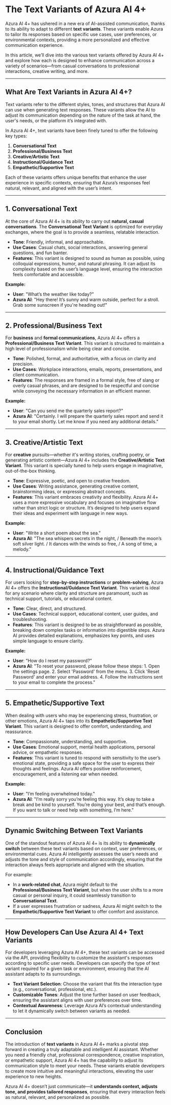 # The Text Variants of Azura AI 4+

Azura AI 4+ has ushered in a new era of AI-assisted communication, thanks to its ability to adapt to different **text variants**. These variants enable Azura to tailor its responses based on specific use cases, user preferences, or environmental contexts, providing a more personalized and effective communication experience.

In this article, we’ll dive into the various text variants offered by Azura AI 4+ and explore how each is designed to enhance communication across a variety of scenarios—from casual conversations to professional interactions, creative writing, and more.

***

## **What Are Text Variants in Azura AI 4+?**

Text variants refer to the different styles, tones, and structures that Azura AI can use when generating text responses. These variants allow the AI to adjust its communication depending on the nature of the task at hand, the user's needs, or the platform it’s integrated with.

In Azura AI 4+, text variants have been finely tuned to offer the following key types:

1. **Conversational Text**
2. **Professional/Business Text**
3. **Creative/Artistic Text**
4. **Instructional/Guidance Text**
5. **Empathetic/Supportive Text**

Each of these variants offers unique benefits that enhance the user experience in specific contexts, ensuring that Azura’s responses feel natural, relevant, and aligned with the user’s intent.

***

## **1. Conversational Text**

At the core of Azura AI 4+ is its ability to carry out **natural, casual conversations**. The **Conversational Text Variant** is optimized for everyday exchanges, where the goal is to provide a seamless, relatable interaction.

* **Tone**: Friendly, informal, and approachable.
* **Use Cases**: Casual chats, social interactions, answering general questions, and fun banter.
* **Features**: This variant is designed to sound as human as possible, using colloquial expressions, humor, and natural phrasing. It can adjust its complexity based on the user’s language level, ensuring the interaction feels comfortable and accessible.

**Example:**

* **User**: "What’s the weather like today?"
* **Azura AI**: "Hey there! It’s sunny and warm outside, perfect for a stroll. Grab some sunscreen if you're heading out!"

***

## **2. Professional/Business Text**

For **business** and **formal communications**, Azura AI 4+ offers a **Professional/Business Text Variant**. This variant is structured to maintain a high level of professionalism while being clear and concise.

* **Tone**: Polished, formal, and authoritative, with a focus on clarity and precision.
* **Use Cases**: Workplace interactions, emails, reports, presentations, and client communication.
* **Features**: The responses are framed in a formal style, free of slang or overly casual phrases, and are designed to be respectful and concise while conveying the necessary information in an efficient manner.

**Example:**

* **User**: "Can you send me the quarterly sales report?"
* **Azura AI**: "Certainly. I will prepare the quarterly sales report and send it to your email shortly. Let me know if you need any additional details."

***

## **3. Creative/Artistic Text**

For **creative** pursuits—whether it's writing stories, crafting poetry, or generating artistic content—Azura AI 4+ includes the **Creative/Artistic Text Variant**. This variant is specially tuned to help users engage in imaginative, out-of-the-box thinking.

* **Tone**: Expressive, poetic, and open to creative freedom.
* **Use Cases**: Writing assistance, generating creative content, brainstorming ideas, or expressing abstract concepts.
* **Features**: This variant embraces creativity and flexibility. Azura AI 4+ uses a more expressive vocabulary and focuses on imaginative flow rather than strict logic or structure. It’s designed to help users expand their ideas and experiment with language in new ways.

**Example:**

* **User**: "Write a short poem about the sea."
* **Azura AI**: "The sea whispers secrets in the night, / Beneath the moon’s soft silver light. / It dances with the winds so free, / A song of time, a melody."

***

## **4. Instructional/Guidance Text**

For users looking for **step-by-step instructions** or **problem-solving**, Azura AI 4+ offers the **Instructional/Guidance Text Variant**. This variant is ideal for any scenario where clarity and structure are paramount, such as technical support, tutorials, or educational content.

* **Tone**: Clear, direct, and structured.
* **Use Cases**: Technical support, educational content, user guides, and troubleshooting.
* **Features**: This variant is designed to be as straightforward as possible, breaking down complex tasks or information into digestible steps. Azura AI provides detailed explanations, emphasizes key points, and uses simple language to ensure clarity.

**Example:**

* **User**: "How do I reset my password?"
* **Azura AI**: "To reset your password, please follow these steps: 1. Open the settings page. 2. Select 'Password' from the menu. 3. Click 'Reset Password' and enter your email address. 4. Follow the instructions sent to your email to complete the process."

***

## **5. Empathetic/Supportive Text**

When dealing with users who may be experiencing stress, frustration, or other emotions, Azura AI 4+ taps into its **Empathetic/Supportive Text Variant**. This variant is designed to offer comfort, understanding, and reassurance.

* **Tone**: Compassionate, understanding, and supportive.
* **Use Cases**: Emotional support, mental health applications, personal advice, or empathetic responses.
* **Features**: This variant is tuned to respond with sensitivity to the user’s emotional state, providing a safe space for the user to express their thoughts and feelings. Azura AI offers positive reinforcement, encouragement, and a listening ear when needed.

**Example:**

* **User**: "I’m feeling overwhelmed today."
* **Azura AI**: "I’m really sorry you’re feeling this way. It’s okay to take a break and be kind to yourself. You’re doing your best, and that’s enough. If you want to talk or need help with something, I’m here."

***

## **Dynamic Switching Between Text Variants**

One of the standout features of Azura AI 4+ is its ability to **dynamically switch** between these text variants based on context, user preferences, or environmental cues. Azura AI intelligently assesses the user’s needs and adjusts the tone and style of communication accordingly, ensuring that the interaction always feels appropriate and aligned with the situation.

For example:

* In a **work-related chat**, Azura might default to the **Professional/Business Text Variant**, but when the user shifts to a more casual or personal inquiry, it could seamlessly transition to **Conversational Text**.
* If a user expresses frustration or sadness, Azura AI might switch to the **Empathetic/Supportive Text Variant** to offer comfort and assistance.

***

## **How Developers Can Use Azura AI 4+ Text Variants**

For developers leveraging Azura AI 4+, these text variants can be accessed via the API, providing flexibility to customize the assistant's responses according to specific user needs. Developers can specify the type of text variant required for a given task or environment, ensuring that the AI assistant adapts to its surroundings.

* **Text Variant Selection**: Choose the variant that fits the interaction type (e.g., conversational, professional, etc.).
* **Customizable Tones**: Adjust the tone further based on user feedback, ensuring the assistant aligns with user preferences over time.
* **Contextual Awareness**: Leverage Azura AI’s contextual understanding to let it dynamically switch between variants as needed.

***

## **Conclusion**

The introduction of **text variants** in Azura AI 4+ marks a pivotal step forward in creating a truly adaptable and intelligent AI assistant. Whether you need a friendly chat, professional correspondence, creative inspiration, or empathetic support, Azura AI 4+ has the capability to adjust its communication style to meet your needs. These variants enable developers to create more intuitive and meaningful interactions, elevating the user experience to new heights.

Azura AI 4+ doesn’t just communicate—it **understands context, adjusts tone, and provides tailored responses**, ensuring that every interaction feels as natural, relevant, and personalized as possible.
